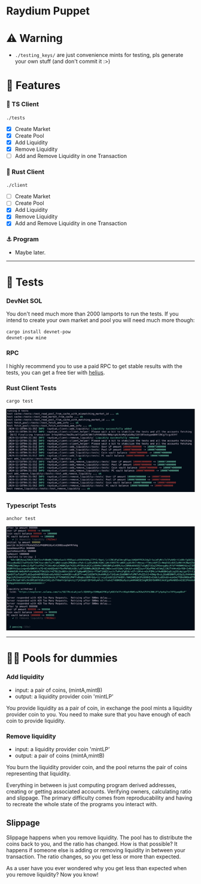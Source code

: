 # Raydium Puppet

# ⚠️ Warning
- `./testing_keys/` are just convenience mints for testing, pls generate your own stuff (and don't commit it :>)


# 🍭 Features 

### 📜 TS Client
`./tests`
- [x] Create Market
- [x] Create Pool
- [x] Add Liquidity
- [x] Remove Liquidity
- [ ] Add and Remove Liquidity in one Transaction

### 🦀 Rust Client 
`./client`
- [ ] Create Market
- [ ] Create Pool
- [x] Add Liquidity
- [x] Remove Liquidity
- [x] Add and Remove Liquidity in one Transaction

### ⚓️ Program
- Maybe later.

---

# 🧪 Tests 


### DevNet SOL
You don't need much more than 2000 lamports to run the tests.
If you intend to create your own market and pool you will need much more though:
```
cargo install devnet-pow
devnet-pow mine
```


### RPC
I highly recommend you to use a paid RPC to get stable results with the tests, you can get a free tier with [helius](https://www.helius.dev/pricing).

### Rust Client Tests
```
cargo test
```
![Anchor Tests](images/cargo_tests.png)


### Typescript Tests
```
anchor test
```
![Anchor Tests](images/anchor_tests.png)

---

# 🙋‍♀️ Pools for dummies 

### Add liquidity
- input: a pair of coins, (mintA,mintB)
- output: a liquidity provider coin 'mintLP'

You provide liquidity as a pair of coin, in exchange the pool mints a liquidity provider coin to you. You need to make sure that you have enough of each coin to provide liquidity.

### Remove liquidity
- input: a liquidity provider coin 'mintLP'
- output: a pair of coins (mintA,mintB)

You burn the liquidity provider coin, and the pool returns the pair of coins representing that liquidity.

Everything in between is just computing program derived addresses, creating or getting associated accounts. Verifying owners, calculating ratio and slippage. The primary difficulty comes from reproducability and having to recreate the whole state of the programs you interact with.

## Slippage
Slippage happens when you remove liquidity. The pool has to distribute the coins back to you, and the ratio has changed. How is that possible? It happens if someone else is adding or removing liquidity in between your transaction. The ratio changes, so you get less or more than expected.

As a user have you ever wondered why you get less than expected when you remove liquidity? Now you know!